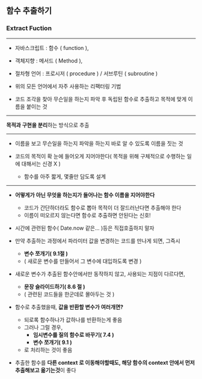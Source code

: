 ## 함수 추출하기

### Extract Fuction

---

- 자바스크립트 : 함수 ( function ), 
- 객체지향    : 메서드 ( Method ), 
- 절차형 언어  : 프로시저 ( procedure ) / 서브루틴 ( subroutine )
- 위의 모든 언어에서 자주 사용하는 리팩터링 기법


- 코드 조각을 찾아 무슨일을 하는지 파악 후 독립된 함수로 추출하고 목적에 맞게 이름을 붙이는 것

---

**목적과 구현을 분리**하는 방식으로 추출

---

- 이름을 보고 무슨일을 하는지 파악을 하는지 바로 알 수 있도록 이름을 짓는 것


- 코드의 목적이 확 눈에 들어오게 지어야한다( 목적을 위해 구체적으로 수행하는 일에 대해서는 신경 X )
  - 함수를 아주 짧게, 몇줄만 담도록 설계

---

- **어떻게가 아닌 무엇을 하는지가 들어나는 함수 이름을 지어야한다**
  - 코드가 간단하더라도 함수로 뽑아 목적이 더 잘드러난다면 추출해야 한다
  - 이름이 떠오르지 않는다면 함수로 추출하면 안된다는 신호!
  

- 시간에 관련된 함수( Date.now 같은... )등은 직접호출하지 말자


- 만약 추출하는 과정에서 파라미터 값을 변경하는 코드를 만나게 되면, 그즉시
  - **변수 쪼개기( 9.1절 )**
  - ( 새로운 변수를 만들어서 그 변수에 대입하도록 변경 )


- 새로운 변수가 추출된 함수안에서만 동작하지 않고, 사용되는 지점이 다르다면,
  - **문장 슬라이드하기( 8.6 절 )**
  - ( 관련된 코드들을 한군데로 몰아두는 것 )


- 함수로 추출했을때, **값을 반환할 변수가 여러개면?**
  - 되로록 함수하나가 값하나를 반환하는게 좋음
  - 그러나 그럴 경우,
    - **임시변수를 질의 함수로 바꾸기( 7.4 )**
    - **변수 쪼개기( 9.1 )**
  - 로 처리하는 것이 좋음
  

- 추출한 함수를 **다른 context 로 이동해야할때도, 해당 함수의 context 안에서 먼저 추출해보고 옮기는것**이 좋다